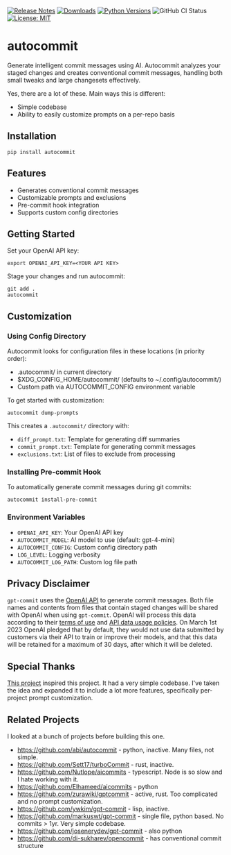 [![Release Notes](https://img.shields.io/github/release/iloveitaly/autocommit)](https://github.com/iloveitaly/autocommit/releases) [![Downloads](https://static.pepy.tech/badge/autocommit/month)](https://pepy.tech/project/autocommit) [![Python Versions](https://img.shields.io/pypi/pyversions/autocommit)](https://pypi.org/project/autocommit) ![GitHub CI Status](https://github.com/iloveitaly/autocommit/actions/workflows/build_and_publish.yml/badge.svg) [![License: MIT](https://img.shields.io/badge/License-MIT-yellow.svg)](https://opensource.org/licenses/MIT)

# autocommit

Generate intelligent commit messages using AI. Autocommit analyzes your staged changes and creates conventional commit messages, handling both small tweaks and large changesets effectively.

Yes, there are a lot of these. Main ways this is different:

* Simple codebase
* Ability to easily customize prompts on a per-repo basis

## Installation

```shell
pip install autocommit
```

## Features

* Generates conventional commit messages
* Customizable prompts and exclusions
* Pre-commit hook integration
* Supports custom config directories

## Getting Started

Set your OpenAI API key:

```
export OPENAI_API_KEY=<YOUR API KEY>
```

Stage your changes and run autocommit:

```
git add .
autocommit
```

## Customization

### Using Config Directory

Autocommit looks for configuration files in these locations (in priority order):

* .autocommit/ in current directory
* $XDG_CONFIG_HOME/autocommit/ (defaults to ~/.config/autocommit/)
* Custom path via AUTOCOMMIT_CONFIG environment variable

To get started with customization:

```shell
autocommit dump-prompts
```

This creates a `.autocommit/` directory with:

* `diff_prompt.txt`: Template for generating diff summaries
* `commit_prompt.txt`: Template for generating commit messages
* `exclusions.txt`: List of files to exclude from processing

### Installing Pre-commit Hook

To automatically generate commit messages during git commits:

```
autocommit install-pre-commit
```

### Environment Variables

* `OPENAI_API_KEY`: Your OpenAI API key
* `AUTOCOMMIT_MODEL`: AI model to use (default: gpt-4-mini)
* `AUTOCOMMIT_CONFIG`: Custom config directory path
* `LOG_LEVEL`: Logging verbosity
* `AUTOCOMMIT_LOG_PATH`: Custom log file path

## Privacy Disclaimer

`gpt-commit` uses the [OpenAI API](https://platform.openai.com/docs) to generate commit messages. Both file names and contents from files that contain staged changes will be shared with OpenAI when using `gpt-commit`. OpenAI will process this data according to their [terms of use](https://openai.com/policies/terms-of-use) and [API data usage policies](https://openai.com/policies/api-data-usage-policies). On March 1st 2023 OpenAI pledged that by default, they would not use data submitted by customers via their API to train or improve their models, and that this data will be retained for a maximum of 30 days, after which it will be deleted.

## Special Thanks

[This project](https://github.com/markuswt/gpt-commit) inspired this project. It had a very simple codebase. I've taken the idea and expanded it to include a lot more features, specifically per-project prompt customization.

## Related Projects

I looked at a bunch of projects before building this one.

- https://github.com/abi/autocommit - python, inactive. Many files, not simple.
- https://github.com/Sett17/turboCommit - rust, inactive.
- https://github.com/Nutlope/aicommits - typescript. Node is so slow and I hate working with it.
- https://github.com/Elhameed/aicommits - python
- https://github.com/zurawiki/gptcommit - active, rust. Too complicated and no prompt customization.
- https://github.com/ywkim/gpt-commit - lisp, inactive.
- https://github.com/markuswt/gpt-commit - single file, python based. No commits > 1yr. Very simple codebase.
- https://github.com/josenerydev/gpt-commit - also python
- https://github.com/di-sukharev/opencommit - has conventional commit structure